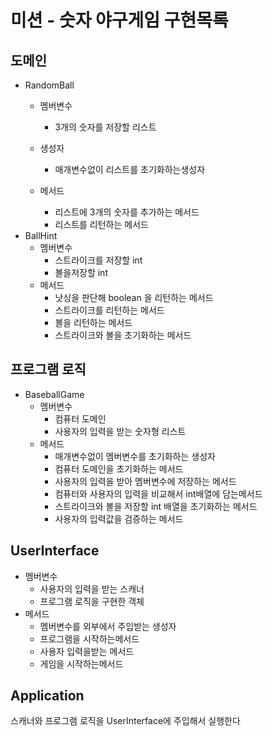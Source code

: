 # 미션 - 숫자 야구게임 구현목록

## 도메인

- RandomBall
    - 멤버변수
        - 3개의 숫자를 저장할 리스트
      
    - 생성자
        - 매개변수없이 리스트를 초기화하는생성자

    - 메서드
        - 리스트에 3개의 숫자를 추가하는 메서드
        - 리스트를 리턴하는 메서드
- BallHint
    - 멤버변수
        - 스트라이크를 저장할 int
        - 볼을저장할 int
    - 메서드
        - 낫싱을 판단해 boolean 을 리턴하는 메서드
        - 스트라이크를 리턴하는 메서드
        - 볼을 리턴하는 메서드
        - 스트라이크와 볼을 초기화하는 메서드

## 프로그램 로직

- BaseballGame
    - 멤버변수
        - 컴퓨터 도메인
        - 사용자의 입력을 받는 숫자형 리스트
    - 메서드
        - 매개변수없이 멤버변수를 초기화하는 생성자
        - 컴퓨터 도메인을 초기화하는 메서드
        - 사용자의 입력을 받아 멤버변수에 저장하는 메서드
        - 컴퓨터와 사용자의 입력을 비교해서 int배열에 담는메서드
        - 스트라이크와 볼을 저장할 int 배열을 초기화하는 메서드
        - 사용자의 입력값을 검증하는 메서드

## UserInterface

- 멤버변수
    - 사용자의 입력을 받는 스캐너
    - 프로그램 로직을 구현한 객체
- 메서드
    - 멤버변수를 외부에서 주입받는 생성자
    - 프로그램을 시작하는메서드
    - 사용자 입력을받는 메서드
    - 게임을 시작하는메서드

## Application

스캐너와 프로그램 로직을
UserInterface에 주입해서 실행한다